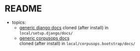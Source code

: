 # README
- topics:
    - [generic django docs](https://github.com/corpusops/setups.django/tree/master/docs)
      cloned (after install) in ``local/setup.django/docs/``
    - [generic corpusops docs](https://github.com/corpusops/corpusops.bootstrap/tree/master/docs/) <br/>
      cloned (after install) in ``local/corpusops.bootstrap/docs/``
